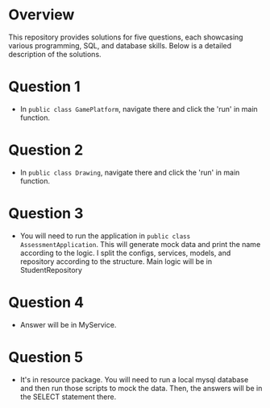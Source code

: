 
# Overview
This repository provides solutions for five questions, each showcasing various programming, SQL, and database skills. Below is a detailed description of the solutions.


# Question 1
- In `public class GamePlatform`, navigate there and click the 'run' in main function.

# Question 2
- In `public class Drawing`, navigate there and click the 'run' in main function.

# Question 3
- You will need to run the application in `public class AssessmentApplication`. This will generate mock data and print the name according to the logic. I split the configs, services, models, and repository according to the structure. Main logic will be in StudentRepository

# Question 4
- Answer will be in MyService.

# Question 5
- It's in resource package. You will need to run a local mysql database and then run those scripts to mock the data. Then, the answers will be in the SELECT statement there.




